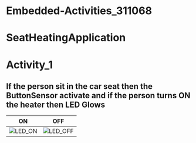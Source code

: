 # Embedded-Activities_311068
# SeatHeatingApplication
# Activity_1
## If the person sit in the car seat then the ButtonSensor activate and if the person turns ON the heater then LED Glows

|ON|OFF|
|:--:|:--:|
|![LED_ON](https://user-images.githubusercontent.com/85540441/126935908-3082a65d-8398-48c8-b1b3-7411d664f98d.png)|![LED_OFF](https://user-images.githubusercontent.com/85540441/126936040-41afe188-7307-4092-b3d5-d1c255db5ee0.png)|
